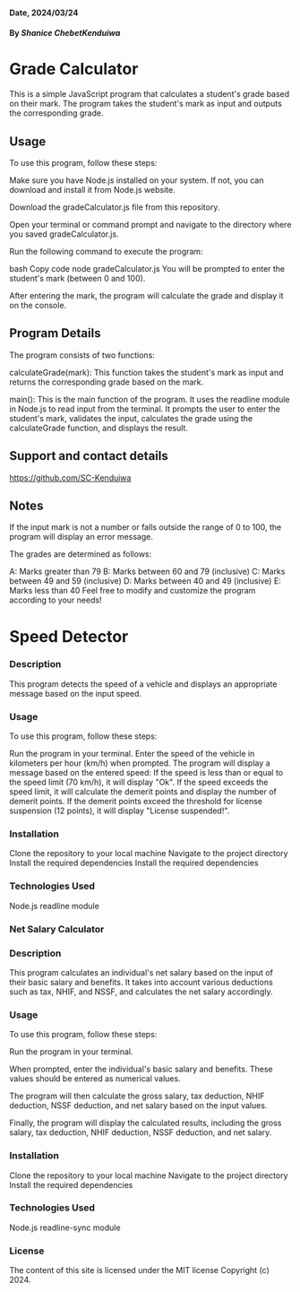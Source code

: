 #### Date, 2024/03/24

#### By *Shanice ChebetKenduiwa*


# Grade Calculator
This is a simple JavaScript program that calculates a student's grade based on their mark. The program takes the student's mark as input and outputs the corresponding grade.

## Usage
To use this program, follow these steps:

Make sure you have Node.js installed on your system. If not, you can download and install it from Node.js website.

Download the gradeCalculator.js file from this repository.

Open your terminal or command prompt and navigate to the directory where you saved gradeCalculator.js.

Run the following command to execute the program:

bash
Copy code
node gradeCalculator.js
You will be prompted to enter the student's mark (between 0 and 100).

After entering the mark, the program will calculate the grade and display it on the console.

## Program Details
The program consists of two functions:

calculateGrade(mark): This function takes the student's mark as input and returns the corresponding grade based on the mark.

main(): This is the main function of the program. It uses the readline module in Node.js to read input from the terminal. It prompts the user to enter the student's mark, validates the input, calculates the grade using the calculateGrade function, and displays the result.

## Support and contact details
https://github.com/SC-Kenduiwa

## Notes
If the input mark is not a number or falls outside the range of 0 to 100, the program will display an error message.

The grades are determined as follows:

A: Marks greater than 79
B: Marks between 60 and 79 (inclusive)
C: Marks between 49 and 59 (inclusive)
D: Marks between 40 and 49 (inclusive)
E: Marks less than 40
Feel free to modify and customize the program according to your needs!

# Speed Detector
### Description
This program detects the speed of a vehicle and displays an appropriate message based on the input speed.

### Usage
To use this program, follow these steps:

Run the program in your terminal.
Enter the speed of the vehicle in kilometers per hour (km/h) when prompted.
The program will display a message based on the entered speed:
If the speed is less than or equal to the speed limit (70 km/h), it will display "Ok".
If the speed exceeds the speed limit, it will calculate the demerit points and display the number of demerit points.
If the demerit points exceed the threshold for license suspension (12 points), it will display "License suspended!".
### Installation
Clone the repository to your local machine
Navigate to the project directory
Install the required dependencies
Install the required dependencies
### Technologies Used
Node.js
readline module


### Net Salary Calculator
### Description
This program calculates an individual's net salary based on the input of their basic salary and benefits. It takes into account various deductions such as tax, NHIF, and NSSF, and calculates the net salary accordingly.

### Usage
To use this program, follow these steps:

Run the program in your terminal.

When prompted, enter the individual's basic salary and benefits. These values should be entered as numerical values.

The program will then calculate the gross salary, tax deduction, NHIF deduction, NSSF deduction, and net salary based on the input values.

Finally, the program will display the calculated results, including the gross salary, tax deduction, NHIF deduction, NSSF deduction, and net salary.

### Installation
Clone the repository to your local machine
Navigate to the project directory
Install the required dependencies


### Technologies Used
Node.js
readline-sync module

### License
The content of this site is licensed under the MIT license
Copyright (c) 2024.










